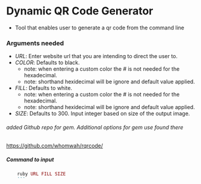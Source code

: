 # Dynamic QR Code Generator

- Tool that enables user to generate a qr code from the command line

### Arguments needed

- *URL*:  Enter website url that you are intending to direct the user to.
- *COLOR*: Defaults to black.
	- note: when entering a custom color the # is not needed for the hexadecimal. 
	- note: shorthand hexidecimal will be ignore and default value applied.
- *FILL*: Defaults to white.
	- note: when entering a custom color the # is not needed for the hexadecimal. 
	- note: shorthand hexidecimal will be ignore and default value applied.
- *SIZE*: Defaults to 300. Input integer based on size of the output image. 

###### added Github repo for gem. Additional options for gem use found there
https://github.com/whomwah/rqrcode/

##### Command to input
```ruby
	ruby URL FILL SIZE
	```
